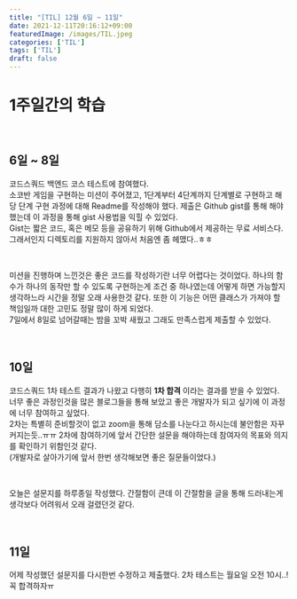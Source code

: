 ```yaml
---
title: "[TIL] 12월 6일 ~ 11일"
date: 2021-12-11T20:16:12+09:00
featuredImage: /images/TIL.jpeg
categories: ['TIL']
tags: ['TIL']
draft: false
---
```


# 1주일간의 학습

<!--more-->

<br>

## 6일 ~ 8일

코드스쿼드 백엔드 코스 테스트에 참여했다.  
소코반 게임을 구현하는 미션이 주어졌고, 1단계부터 4단계까지 단계별로 구현하고 해당 단계 구현 과정에 대해 Readme를 작성해야 했다.
제출은 Github gist를 통해 해야했는데 이 과정을 통해 gist 사용법을 익힐 수 있었다.  
Gist는 짧은 코드, 혹은 메모 등을 공유하기 위해 Github에서 제공하는 무료 서비스다. 그래서인지 디렉토리를 지원하지 않아서 처음엔 좀 헤맸다..ㅎㅎ

<br>

미션을 진행하며 느낀것은 좋은 코드를 작성하기란 너무 어렵다는 것이었다. 하나의 함수가 하나의 동작만 할 수 있도록 구현하는게 조건 중 하나였는데 어떻게 하면 가능할지 생각하느라 시간을 정말 오래 사용한것 같다.
또한 이 기능은 어떤 클래스가 가져야 할 책임일까 대한 고민도 정말 많이 하게 되었다.  
7일에서 8일로 넘어갈때는 밤을 꼬박 새웠고 그래도 만족스럽게 제출할 수 있었다. 

<br>

## 10일

코드스쿼드 1차 테스트 결과가 나왔고 다행히 **1차 합격** 이라는 결과를 받을 수 있었다.  
너무 좋은 과정인것을 많은 블로그들을 통해 보았고 좋은 개발자가 되고 싶기에 이 과정에 너무 참여하고 싶었다.  
2차는 특별히 준비할것이 없고 zoom을 통해 담소를 나눈다고 하시는데 불안함은 자꾸 커지는듯..ㅠㅠ
2차에 참여하기에 앞서 간단한 설문을 해야하는데 참여자의 목표와 의지를 확인하기 위함인것 같다.  
(개발자로 살아가기에 앞서 한번 생각해보면 좋은 질문들이었다.)

<br>

오늘은 설문지를 하루종일 작성했다. 간절함이 큰데 이 간절함을 글을 통해 드러내는게 생각보다 어려워서 오래 걸렸던것 같다.

<br>

## 11일

어제 작성했던 설문지를 다시한번 수정하고 제출했다. 2차 테스트는 월요일 오전 10시..! 꼭 합격하자ㅠ

<br>
